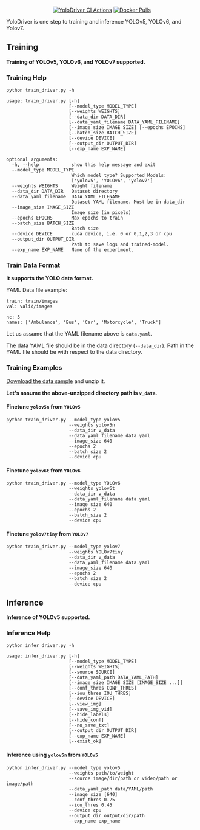 <div align="center">
<br>
    <a href="https://github.com/ultralytics/ultralytics/actions/workflows/ci.yaml"><img src="https://github.com/bigvisionai/yolodriver/actions/workflows/ci_actions.yml/badge.svg" alt="YoloDriver CI Actions"></a>
    <a href="https://hub.docker.com/r/opencvcourses/yolodriver"><img src="https://img.shields.io/docker/pulls/opencvcourses/yolodriver?logo=docker" alt="Docker Pulls"></a>
<br>
</div>

YoloDriver is one step to training and inference YOLOv5, YOLOv6, and Yolov7.

## Training

**Training of YOLOv5, YOLOv6, and YOLOv7 supported.**

### Training Help

```commandline
python train_driver.py -h
```

```commandline
usage: train_driver.py [-h] 
                       [--model_type MODEL_TYPE] 
                       [--weights WEIGHTS] 
                       [--data_dir DATA_DIR] 
                       [--data_yaml_filename DATA_YAML_FILENAME] 
                       [--image_size IMAGE_SIZE] [--epochs EPOCHS] 
                       [--batch_size BATCH_SIZE]
                       [--device DEVICE] 
                       [--output_dir OUTPUT_DIR] 
                       [--exp_name EXP_NAME]

optional arguments:
  -h, --help            show this help message and exit
  --model_type MODEL_TYPE
                        Which model type? Supported Models: 
                        ['yolov5', 'YOLOv6', 'yolov7']
  --weights WEIGHTS     Weight filename
  --data_dir DATA_DIR   Dataset directory
  --data_yaml_filename  DATA_YAML_FILENAME
                        Dataset YAML filename. Must be in data_dir
  --image_size IMAGE_SIZE
                        Image size (in pixels)
  --epochs EPOCHS       Max epochs to train
  --batch_size BATCH_SIZE
                        Batch size
  --device DEVICE       cuda device, i.e. 0 or 0,1,2,3 or cpu
  --output_dir OUTPUT_DIR
                        Path to save logs and trained-model. 
  --exp_name EXP_NAME   Name of the experiment.
```

### Train Data Format

**It supports the YOLO data format.**

YAML Data file example:

```commandline
train: train/images
val: valid/images

nc: 5
names: ['Ambulance', 'Bus', 'Car', 'Motorcycle', 'Truck']
```

Let us assume that the YAML filename above is `data.yaml`. 

The data YAML file should be in the data directory (`--data_dir`). 
Path in the YAML file should be with respect to the data directory.

### Training Examples

[Download the data sample](https://github.com/bigvisionai/yolodriver/releases/download/0.1/v_data.zip) and unzip it. 

**Let's assume the above-unzipped directory path is `v_data`.**

#### Finetune `yolov5n` from `YOLOv5`


```commandline
python train_driver.py --model_type yolov5
                       --weights yolov5n 
                       --data_dir v_data 
                       --data_yaml_filename data.yaml 
                       --image_size 640
                       --epochs 2
                       --batch_size 2
                       --device cpu
```

#### Finetune `yolov6t` from `YOLOv6`

```commandline
python train_driver.py --model_type YOLOv6
                       --weights yolov6t 
                       --data_dir v_data 
                       --data_yaml_filename data.yaml 
                       --image_size 640
                       --epochs 2
                       --batch_size 2
                       --device cpu
```


#### Finetune `yolov7tiny` from `YOLOv7`

```commandline
python train_driver.py --model_type yolov7
                       --weights YOLOv7tiny 
                       --data_dir v_data 
                       --data_yaml_filename data.yaml 
                       --image_size 640
                       --epochs 2
                       --batch_size 2
                       --device cpu
```

## Inference

**Inference of YOLOv5 supported.** 

### Inference Help

```commandline
python infer_driver.py -h 
```

```commandline
usage: infer_driver.py [-h]
                       [--model_type MODEL_TYPE]
                       [--weights WEIGHTS]
                       [--source SOURCE]
                       [--data_yaml_path DATA_YAML_PATH]
                       [--image_size IMAGE_SIZE [IMAGE_SIZE ...]]
                       [--conf_thres CONF_THRES]
                       [--iou_thres IOU_THRES]
                       [--device DEVICE]
                       [--view_img]
                       [--save_img_vid]
                       [--hide_labels]
                       [--hide_conf]
                       [--no_save_txt]
                       [--output_dir OUTPUT_DIR]
                       [--exp_name EXP_NAME]
                       [--exist_ok]
```

#### Inference using `yolov5n` from `YOLOv5`

```commandline
python infer_driver.py --model_type yolov5
                       --weights path/to/weight
                       --source image/dir/path or video/path or image/path
                       --data_yaml_path data/YAML/path
                       --image_size [640]
                       --conf_thres 0.25
                       --iou_thres 0.45
                       --device cpu
                       --output_dir output/dir/path
                       --exp_name exp_name
```







